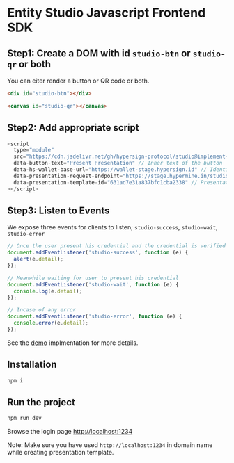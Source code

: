 # Entity Studio Javascript Frontend SDK

## Step1: Create a DOM with id `studio-btn` or `studio-qr` or both

You can eiter render a button or QR code or both.

```html
<div id="studio-btn"></div>
```

```html
<canvas id="studio-qr"></canvas>
```

## Step2: Add appropriate script

```js
<script
  type="module"
  src="https://cdn.jsdelivr.net/gh/hypersign-protocol/studio@implement-org/js-sdk/build/index.js"
  data-button-text="Present Presentation" // Inner text of the button
  data-hs-wallet-base-url="https://wallet-stage.hypersign.id" // Identity Wallet URL
  data-presentation-request-endpoint="https://stage.hypermine.in/studioserver/api/v1/presentation/request/" // Presentation request endpoint; See Entity Studio API documentation
  data-presentation-template-id="631ad7e31a837bfc1cba2338" // Presentation template Id, generated on Entity Studio dashboard
></script>
```

## Step3: Listen to Events

We expose three events for clients to listen; `studio-success`, `studio-wait`, `studio-error`

```js
// Once the user present his credential and the credential is verified at the studio server.
document.addEventListener('studio-success', function (e) {
  alert(e.detail);
});

// Meanwhile waiting for user to present his credential
document.addEventListener('studio-wait', function (e) {
  console.log(e.detail);
});

// Incase of any error
document.addEventListener('studio-error', function (e) {
  console.error(e.detail);
});
```

See the [demo](./index.html) implmentation for more details.

## Installation

```sh
npm i
```

## Run the project

```sh
npm run dev
```

Browse the login page [http://localhost:1234](http://localhost:1234)

Note: Make sure you have used `http://localhost:1234` in domain name while creating presentation template.
